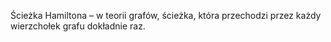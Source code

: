 Ścieżka Hamiltona – w teorii grafów, ścieżka, która przechodzi przez każdy wierzchołek grafu dokładnie raz.

